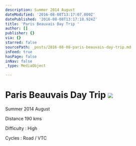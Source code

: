 ```yaml
---
description: Summer 2014 August
dateModified: '2016-08-08T13:17:07.009Z'
datePublished: '2016-08-08T13:17:18.924Z'
title: 'Paris Beauvais Day Trip '
author: []
publisher: {}
via: {}
starred: false
sourcePath: _posts/2016-08-08-paris-beauvais-day-trip.md
inFeed: true
hasPage: false
inNav: false
_type: MediaObject

---
```

# Paris Beauvais Day Trip ![](https://the-grid-user-content.s3-us-west-2.amazonaws.com/ab510ee5-a837-4282-a510-478eb88b6cde.jpg)

Summer 2014 August

Distance 190 kms

Difficulty : High

Cycles : Road / VTC